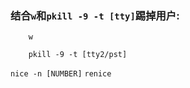 
### 结合`w`和`pkill -9 -t [tty]`踢掉用户:

```shell
    w

    pkill -9 -t [tty2/pst]
```


`nice -n [NUMBER]` `renice`